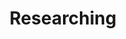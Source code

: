 ---
layout: list
title: Researching
slug: researching
menu: true
order: 3
description: >
  Blogs about learning SDN！(●°u°●)​ 」
---